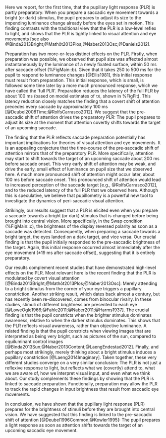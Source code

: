 Here we report, for the first time, that the pupillary light response (PLR) is partly preparatory: When you prepare a saccadic eye movement towards a bright (or dark) stimulus, the pupil prepares to adjust its size to the impending luminance change already before the eyes set in motion. This finding contrasts with the traditional view that the PLR is a low-level reflex to light, and shows that the PLR is tightly linked to visual attention and eye movements [see also @Binda2013Bright;@Mathôt2013Plos;@Naber2013Osc;@Daniels2012].

Preparation has two more-or-less distinct effects on the PLR. Firstly, when preparation was possible, we observed that pupil size was affected almost instantaneously by the luminance of a newly fixated surface, within 50 ms after saccade offset (%FigMain::b). Given that it takes 250 to 500 ms for the pupil to respond to luminance changes [@Ellis1981], this initial response must result from preparation. This initial response, which is small, is followed some time later by a more much pronounced response, which we have called the 'full PLR'. Preparation reduces the latency of the full PLR by about 100 ms (based on model estimates of `t0`, shown in %FigFit). This latency reduction closely matches the finding that a covert shift of attention precedes every saccade by approximately 100 ms [@Deubel2008Time;@RolfsCarrasco2012]. We suggest that the pre-saccadic shift of attention drives the preparatory PLR: The pupil prepares to adjust its size at the moment that attention covertly shifts towards the target of an upcoming saccade.

The finding that the PLR reflects saccade preparation potentially has important implications for theories of visual attention and eye movements. It is an appealing conjecture that the time-course of the pre-saccadic shift of attention mirrors that of the preparatory PLR. More specifically, attention may start to shift towards the target of an upcoming saccade about 200 ms before saccade onset. This very early shift of attention may be weak, and drive the early, small effect of luminance on pupil size that we observed here. A much more pronounced shift of attention might occur later, about 100 ms before saccade onset. This pronounced shift of attention would lead to increased perception of the saccade target [e.g., @RolfsCarrasco2012], and to the reduced latency of the full PLR that we observed here. Although this is speculative, we believe that pupillometry is a powerful new tool to investigate the dynamics of peri-saccadic visual attention.

Strikingly, our results suggest that a PLR is elicited even when you prepare a saccade towards a bright (or dark) stimulus that is changed before being brought into central vision. More specifically, in the Swap condition (%FigMain::c), the brightness of the display reversed polarity as soon as a saccade was detected. Consequently, when preparing a saccade towards a bright target, the eyes landed on a dark target, and vice versa. Our crucial finding is that the pupil initially responded to the pre-saccadic brightness of the target. Again, this initial response occurred almost immediately after the eye movement (±19 ms after saccade offset), suggesting that it is entirely preparatory.

Our results complement recent studies that have demonstrated high-level effects on the PLR. Most relevant here is the recent finding that the PLR is modulated by covert visual attention [@Binda2013Bright;@Mathôt2013Plos;@Naber2013Osc]: Merely attending to a bright stimulus from the corner of your eye triggers a pupillary constriction. Another striking result, which dates back almost a century, but has recently been re-discovered, comes from binocular rivalry. In these studies, stimuli of different brightness are presented to each eye [@LoweOgle1966;@Fahle2011;@Naber2011;@Harms1937]. The crucial finding is that the pupil constricts when the brighter stimulus dominates awareness, relative to when the darker stimulus dominates. This shows that the PLR reflects visual awareness, rather than objective luminance. A related finding is that the pupil constricts when viewing images that are interpreted as being very bright, such as pictures of the sun, compared to equiluminant control images [@Binda2013Sun;@Naber2013Content;@LaengEndestad2012]. Finally, and perhaps most strikingly, merely thinking about a bright stimulus induces a pupillary constriction [@Laeng2014Imaginary]. Taken together, these very different studies converge on a very similar conclusion: The PLR is not just a reflexive response to light, but reflects what we (covertly) attend to, what we are aware of, how we interpret visual input, and even what we think about. Our study complements these findings by showing that the PLR is linked to saccade preparation. Functionally, preparation may allow the PLR to track the rapid changes in input brightness that result from saccadic eye movements.

In conclusion, we have shown that the pupillary light response (PLR) prepares for the brightness of stimuli before they are brought into central vision. We have suggested that this finding is linked to the pre-saccadic shift of attention [@Deubel1996Common;@Kowler1995]: The pupil prepares a light response as soon as attention shifts towards the target of an upcoming saccadic eye movement.
